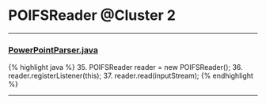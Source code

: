 # POIFSReader @Cluster 2

***

### [PowerPointParser.java](https://searchcode.com/codesearch/view/7760072/)
{% highlight java %}
35. POIFSReader reader = new POIFSReader();
36. reader.registerListener(this);
37. reader.read(inputStream);
{% endhighlight %}

***

